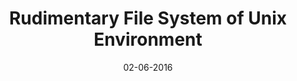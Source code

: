 ---
title: "Rudimentary File System of Unix Environment"

excerpt: "Implemented the Unix file system environment in a client-server communication. Designed ACL to store user permissions."

date: 02-06-2016

header:
  teaser: /assets/images/portfolio-placeholder-th.webp
  overlay_image: /assets/images/portfolio-placeholder.webp
  overlay_color: "#000"
  overlay_filter: 0.6

sidebar:
  - title: "Role"
    image: /assets/images/bio-photo.webp
    image_alt: "logo"
    text: "Application Development"
  - title: "Project Timeline"
    text: "Jan'16 - May'16"
---